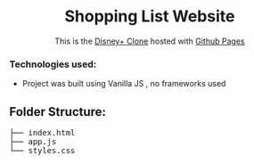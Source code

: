 <h1 align="center">
  Shopping List Website
</h1>

<p align="center">
  This is the <a href="https://btaps.github.io/Vanilla-JS-Shopping-List/" target="_blank">Disney+ Clone</a> hosted with <a href="https://pages.github.com/" target="_blank">Github Pages</a>
</p>

### Technologies used:

- Project was built using Vanilla JS , no frameworks used

## Folder Structure:

<pre>
├── index.html
├── app.js
└── styles.css
</pre>
